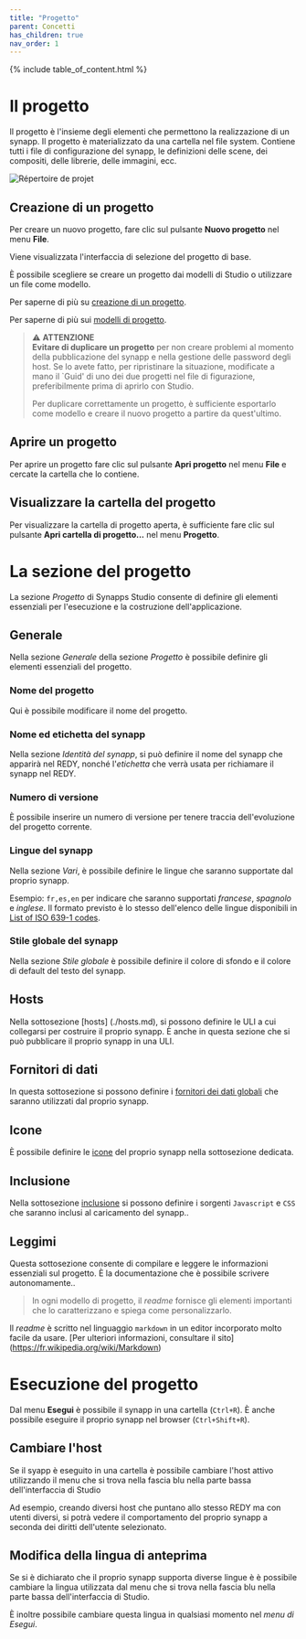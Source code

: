 ```yaml
---
title: "Progetto"
parent: Concetti
has_children: true
nav_order: 1
---
```


{% include table_of_content.html %}

# Il progetto

Il progetto è l'insieme degli elementi che permettono la realizzazione di un synapp. Il progetto è materializzato da una cartella nel file system. Contiene tutti i file di configurazione del synapp, le definizioni delle scene, dei compositi, delle librerie, delle immagini, ecc.

![Répertoire de projet](../../assets/quick-start/first-project/03.png)

## Creazione di un progetto
Per creare un nuovo progetto, fare clic sul pulsante **Nuovo progetto** nel menu **File**.

Viene visualizzata l'interfaccia di selezione del progetto di base.

È possibile scegliere se creare un progetto dai modelli di Studio o utilizzare un file come modello.

Per saperne di più su [creazione di un progetto](../../quick-start/first-project.md).

Per saperne di più sui [modelli di progetto](./project-model.md).

> ⚠️ **ATTENZIONE**<br>
> **Evitare di duplicare un progetto** per non creare problemi al momento della pubblicazione del synapp e nella gestione delle password degli host. Se lo avete fatto, per ripristinare la situazione, modificate a mano il `Guid' di uno dei due progetti nel file di figurazione, preferibilmente prima di aprirlo con Studio.
>
> Per duplicare correttamente un progetto, è sufficiente esportarlo come modello e creare il nuovo progetto a partire da quest'ultimo.

## Aprire un progetto

Per aprire un progetto fare clic sul pulsante **Apri progetto** nel menu **File** e cercate la cartella che lo contiene.

## Visualizzare la cartella del progetto

Per visualizzare la cartella di progetto aperta, è sufficiente fare clic sul pulsante **Apri cartella di progetto...** nel menu **Progetto**.


# La sezione del progetto

La sezione *Progetto* di Synapps Studio consente di definire gli elementi essenziali per l'esecuzione e la costruzione dell'applicazione.

## Generale

Nella sezione *Generale* della sezione *Progetto* è possibile definire gli elementi essenziali del progetto.

### Nome del progetto
Qui è possibile modificare il nome del progetto.

### Nome ed etichetta del synapp
Nella sezione *Identità del synapp*, si può definire il nome del synapp che apparirà nel REDY, nonché l'*etichetta* che verrà usata per richiamare il synapp nel REDY.

### Numero di versione
È possibile inserire un numero di versione per tenere traccia dell'evoluzione del progetto corrente.

### Lingue del synapp
Nella sezione *Vari*, è possibile definire le lingue che saranno supportate dal proprio synapp.

Esempio: `fr,es,en` per indicare che saranno supportati *francese*, *spagnolo* e *inglese*. Il formato previsto è lo stesso dell'elenco delle lingue disponibili in [List of ISO 639-1 codes](https://en.wikipedia.org/wiki/List_of_ISO_639-1_codes).

### Stile globale del synapp
Nella sezione *Stile globale* è possibile definire il colore di sfondo e il colore di default del testo del synapp.

## Hosts

Nella sottosezione [hosts] (./hosts.md), si possono definire le ULI a cui collegarsi per costruire il proprio synapp.
È anche in questa sezione che si può pubblicare il proprio synapp in una ULI.

## Fornitori di dati

In questa sottosezione si possono definire i [fornitori dei dati globali](./global-data-sources.md) che saranno utilizzati dal proprio synapp.


## Icone

È possibile definire le [icone](./icons.md) del proprio synapp nella sottosezione dedicata.

## Inclusione

Nella sottosezione [inclusione](./includes.md) si possono definire i sorgenti `Javascript` e `CSS` che saranno inclusi al caricamento del synapp..

## Leggimi

Questa sottosezione consente di compilare e leggere le informazioni essenziali sul progetto. È la documentazione che è possibile scrivere autonomamente..

> In ogni modello di progetto, il *readme* fornisce gli elementi importanti che lo caratterizzano e spiega come personalizzarlo.

Il *readme* è scritto nel linguaggio `markdown` in un editor incorporato molto facile da usare. [Per ulteriori informazioni, consultare il sito] (https://fr.wikipedia.org/wiki/Markdown)

# Esecuzione del progetto

Dal menu **Esegui** è possibile il synapp in una cartella (`Ctrl+R`).
È anche possibile eseguire il proprio synapp nel browser (`Ctrl+Shift+R`).

## Cambiare l'host

Se il syapp è eseguito in una cartella è possibile cambiare l'host attivo utilizzando il menu che si trova nella fascia blu nella parte bassa dell'interfaccia di Studio

Ad esempio, creando diversi host che puntano allo stesso REDY ma con utenti diversi, si potrà vedere il comportamento del proprio synapp a seconda dei diritti dell'utente selezionato.

## Modifica della lingua di anteprima

Se si è dichiarato che il proprio synapp supporta diverse lingue è è possibile cambiare la lingua utilizzata dal menu che si trova nella fascia blu nella parte bassa dell'interfaccia di Studio.

È inoltre possibile cambiare questa lingua in qualsiasi momento nel *menu di Esegui*.
